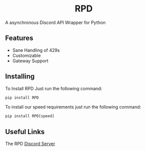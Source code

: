 <h1 align="center">RPD</h1>

A asynchronous Discord API Wrapper for Python

## Features

- Sane Handling of 429s
- Customizable
- Gateway Support

## Installing

To Install RPD Just run the following command:

```py
pip install RPD
```

To install our speed requirements just run the following command:

```py
pip install RPD[speed]
```

## Useful Links

The RPD [Discord Server](https://discord.gg/cvCAwntVhm)
